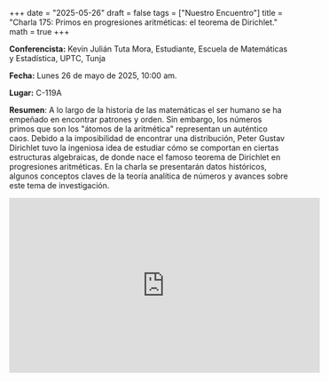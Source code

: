 +++
date  = "2025-05-26"
draft = false
tags  = ["Nuestro Encuentro"]
title = "Charla 175: Primos en progresiones aritméticas: el teorema de Dirichlet."
math  = true
+++

**Conferencista:** Kevin Julián Tuta Mora, Estudiante, Escuela de Matemáticas y Estadística, UPTC, Tunja

**Fecha:** Lunes 26 de mayo de 2025, 10:00 am.

**Lugar:** C-119A

**Resumen**: A lo largo de la historia de las matemáticas el ser humano se ha empeñado en encontrar patrones y orden. Sin embargo, los números primos que son los "átomos de la aritmética" representan un auténtico caos. Debido a la imposibilidad de encontrar una distribución, Peter Gustav Dirichlet tuvo la ingeniosa idea de estudiar cómo se comportan en ciertas estructuras algebraicas, de donde nace el famoso teorema de Dirichlet en progresiones aritméticas. En la charla se presentarán datos históricos, algunos conceptos claves de la teoría analítica de números y avances sobre este tema de investigación.


<iframe width="560" height="315" src="https://www.youtube.com/embed/uO6YCLz-jS4" title="YouTube video player" frameborder="0" allow="accelerometer; autoplay; clipboard-write; encrypted-media; gyroscope; picture-in-picture; web-share" allowfullscreen></iframe>

